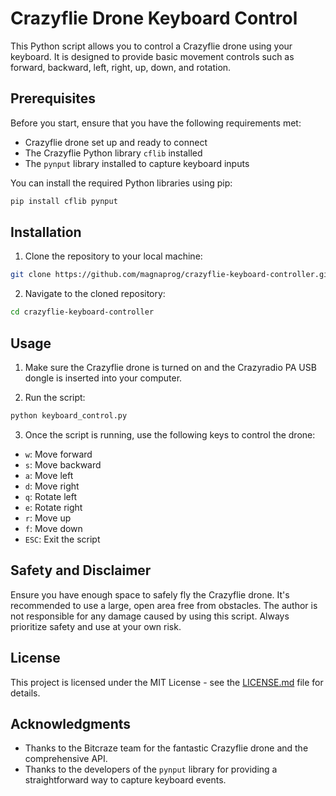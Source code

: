 
# Crazyflie Drone Keyboard Control

This Python script allows you to control a Crazyflie drone using your keyboard. It is designed to provide basic movement controls such as forward, backward, left, right, up, down, and rotation.

## Prerequisites

Before you start, ensure that you have the following requirements met:

- Crazyflie drone set up and ready to connect
- The Crazyflie Python library `cflib` installed
- The `pynput` library installed to capture keyboard inputs

You can install the required Python libraries using pip:

```bash
pip install cflib pynput
```

## Installation

1. Clone the repository to your local machine:

```bash
git clone https://github.com/magnaprog/crazyflie-keyboard-controller.git
```

2. Navigate to the cloned repository:

```bash
cd crazyflie-keyboard-controller
```

## Usage

1. Make sure the Crazyflie drone is turned on and the Crazyradio PA USB dongle is inserted into your computer.

2. Run the script:

```bash
python keyboard_control.py
```

3. Once the script is running, use the following keys to control the drone:

- `w`: Move forward
- `s`: Move backward
- `a`: Move left
- `d`: Move right
- `q`: Rotate left
- `e`: Rotate right
- `r`: Move up
- `f`: Move down
- `ESC`: Exit the script

## Safety and Disclaimer

Ensure you have enough space to safely fly the Crazyflie drone. It's recommended to use a large, open area free from obstacles. The author is not responsible for any damage caused by using this script. Always prioritize safety and use at your own risk.

## License

This project is licensed under the MIT License - see the [LICENSE.md](LICENSE.md) file for details.

## Acknowledgments

- Thanks to the Bitcraze team for the fantastic Crazyflie drone and the comprehensive API.
- Thanks to the developers of the `pynput` library for providing a straightforward way to capture keyboard events.
